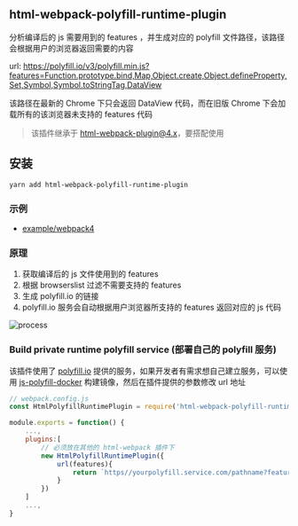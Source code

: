 ## html-webpack-polyfill-runtime-plugin

分析编译后的 js 需要用到的 features ，并生成对应的 polyfill 文件路径，该路径会根据用户的浏览器返回需要的内容

url: https://polyfill.io/v3/polyfill.min.js?features=Function.prototype.bind,Map,Object.create,Object.defineProperty,Set,Symbol,Symbol.toStringTag,DataView

该路径在最新的 Chrome 下只会返回 DataView 代码，而在旧版 Chrome 下会加载所有的该浏览器未支持的 features 代码

> 该插件继承于 [html-webpack-plugin@4.x](https://github.com/jantimon/html-webpack-plugin)，要搭配使用

## 安装

```
yarn add html-webpack-polyfill-runtime-plugin
```

### 示例

- [example/webpack4](https://github.com/SzHeJason/html-webpack-polyfill-runtime-plugin/tree/master/examples/webpack4)

### 原理

1. 获取编译后的 js 文件使用到的 features
2. 根据 browserslist 过滤不需要支持的 features
3. 生成 polyfill.io 的链接
4. polyfill.io 服务会自动根据用户浏览器所支持的 features 返回对应的 js 代码

![process](https://user-images.githubusercontent.com/20609396/97774659-c807db80-1b94-11eb-8db6-cad3dc83295e.jpg)

### Build private runtime polyfill service (部署自己的 polyfill 服务)

该插件使用了 [polyfill.io](https://polyfill.io/v3/) 提供的服务，如果开发者有需求想自己建立服务，可以使用 [js-polyfill-docker](https://github.com/3YOURMIND/js-polyfill-docker) 构建镜像，然后在插件提供的参数修改 url 地址

```js
// webpack.config.js
const HtmlPolyfillRuntimePlugin = require('html-webpack-polyfill-runtime-plugin')

module.exports = function() {
	...,
	plugins:[
		// 必须放在其他的 html-webpack 插件下
		new HtmlPolyfillRuntimePlugin({
			url(features){
				return `https//yourpolyfill.service.com/pathname?features=${features.join(,)}`
			}
		})
	]
	...,
}
```
